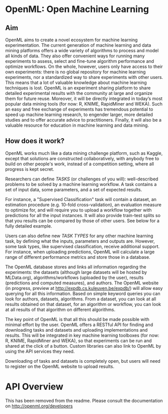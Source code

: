OpenML: Open Machine Learning
=============================
## Aim
OpenML aims to create a novel ecosystem for machine learning experimentation. The current generation of machine learning 
and data mining platforms offers a wide variety of algorithms to process and model all kinds of data. They also offer 
convenient ways for running many experiments to assess, select and fine-tune algorithm performance and optimize workflows. 
On the whole, however, users only have access to their own experiments: there is no global repository for machine learning 
experiments, nor a standardized way to share experiments with other users. This means that a lot of valuable knowledge 
about machine learning techniques is lost. OpenML is an experiment sharing platform to share detailed experimental 
results with the community at large and organize them for future reuse. Moreover, it will be directly integrated in 
today’s most popular data mining tools (for now: R, KNIME, RapidMiner and WEKA). Such an easy and free exchange of 
experiments has tremendous potential to speed up machine learning research, to engender larger, more detailed studies 
and to offer accurate advice to practitioners. Finally, it will also be a valuable resource for education in machine 
learning and data mining.

## How does it work?
OpenML works much like a data mining challenge platform, such as Kaggle, except that solutions are constructed collaboratively, with anybody free to build on other people's work, instead of a competition setting, where all progress is kept secret.

Researchers can define *TASKS* (or challenges of you will):
well-described problems to be solved by a machine learning workflow. A task contains a set of input data, some parameters,
and a set of expected results. 

For instance, a "Supervised Classification" task will contain a dataset, an estimation procedure (e.g. 10-fold cross-validation),
an evaluation measure to optimize for, and will require you to upload a workflow together with predictions for all the
input instances. It will also provide train-test splits so that you results can be compared by those of other users. See
below for a fully detailed example.

Users can also define new *TASK TYPES* for any other machine learning task, by defining what the inputs, parameters and outputs are.
However, some task types, like supervised classification, receive additional support. For instance, when uploading predictions,
OpenML will calculate a large range of different performance metrics and store those in a database.

The OpenML database stores and links all information regarding the experiments: the datasets (although large datasets will
be hosted by MLData.org), algorithms/workflows (uploaded by the user), results (predictions and computed measures), and authors.
The OpenML website (in progress, preview at http://expdb.cs.kuleuven.be/expdb/) will allow easy querying for all this information.
Based on simple keyword queries you can look for authors, datasets, algorithms. From a dataset, you can look at all results obtained
on that dataset, for an algorithm or workflow, you can look at all results of that algorithm on different algorithms.

The key point of OpenML is that all this should be made possible with minimal effort by the user. OpenML offers a 
RESTful API for finding and downloading tasks and datasets and uploading implementations and results. This will be integrated
in key machine learning toolboxes (for now: R, KNIME, RapidMiner and WEKA), so that experiments can be run and shared at 
the click of a button. Custom libraries can also link to OpenML by using the API services they need. 

Downloading of tasks and datasets is completely open, but users will need to register on the OpenML website to upload
results.

# API Overview
This has been removed from the readme. Please consult the documentation on http://openml.org/developers
